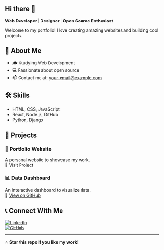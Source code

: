 ## Hi there 👋

**Web Developer | Designer | Open Source Enthusiast**

Welcome to my portfolio! I love creating amazing websites and building cool projects.

## 🚀 About Me
- 🎓 Studying Web Development
- 💻 Passionate about open source
- 📫 Contact me at: [your-email@example.com](mailto:your-email@example.com)

## 🛠 Skills
- HTML, CSS, JavaScript
- React, Node.js, GitHub
- Python, Django

## 📂 Projects
### 🎨 **Portfolio Website**
A personal website to showcase my work.  
🔗 [Visit Project](https://your-username.github.io)

### 📊 **Data Dashboard**
An interactive dashboard to visualize data.  
🔗 [View on GitHub](https://github.com/your-username/project-name)

## 📞 Connect With Me
[![LinkedIn](https://img.shields.io/badge/LinkedIn-blue?style=for-the-badge&logo=linkedin)](https://linkedin.com/in/your-username)  
[![GitHub](https://img.shields.io/badge/GitHub-black?style=for-the-badge&logo=github)](https://github.com/your-username)

---
⭐ **Star this repo if you like my work!**

